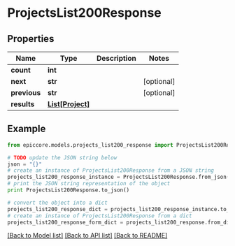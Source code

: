 # ProjectsList200Response


## Properties

Name | Type | Description | Notes
------------ | ------------- | ------------- | -------------
**count** | **int** |  | 
**next** | **str** |  | [optional] 
**previous** | **str** |  | [optional] 
**results** | [**List[Project]**](Project.md) |  | 

## Example

```python
from epiccore.models.projects_list200_response import ProjectsList200Response

# TODO update the JSON string below
json = "{}"
# create an instance of ProjectsList200Response from a JSON string
projects_list200_response_instance = ProjectsList200Response.from_json(json)
# print the JSON string representation of the object
print ProjectsList200Response.to_json()

# convert the object into a dict
projects_list200_response_dict = projects_list200_response_instance.to_dict()
# create an instance of ProjectsList200Response from a dict
projects_list200_response_form_dict = projects_list200_response.from_dict(projects_list200_response_dict)
```
[[Back to Model list]](../README.md#documentation-for-models) [[Back to API list]](../README.md#documentation-for-api-endpoints) [[Back to README]](../README.md)


